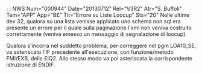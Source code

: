  :  : NWS Num="000944" Date="20130712" Rel="V3R2" Atr="S. Buffoli" Tem="APP" App="B£" Tit="Errore su Liste Loocup" Sts="20"
Nelle ultime dev 32, qualora su una lista venisse applicato uno schema non sql era presente un errore per il quale sulla paginazione l'xml non veniva costruito correttamente (veniva emesso un messaggio di segnalazione di loocup).

Qualora s'incorra nel suddetto problema, per correggere nel pgm LOA10_SE, va asteriscato l'IF precedente all'esecuzione, con funzione/metodo FMI/EXB, della £IQ2. Allo stesso modo va poi asteriscata la corrispondente istruzione di ENDIF.

